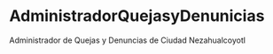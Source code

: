 AdministradorQuejasyDenunicias
==============================

Administrador de Quejas y Denuncias de Ciudad Nezahualcoyotl